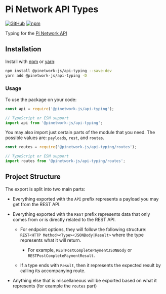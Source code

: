 # Pi Network API Types

[![GitHub](https://img.shields.io/github/license/PiNetwork-js/api-typing)](https://github.com/PiNetwork-js/api-typing/blob/main/LICENSE.md)
[![npm](https://img.shields.io/npm/v/@pinetwork-js/api-typing?color=crimson&logo=npm)](https://www.npmjs.com/package/@pinetwork-js/api-typing)

Typing for the [Pi Network API](https://github.com/pi-apps/pi-platform-docs/blob/master/platform_API.md)

## Installation

Install with [npm](https://www.npmjs.com/) or [yarn](https://yarnpkg.com):

```sh
npm install @pinetwork-js/api-typing --save-dev
yarn add @pinetwork-js/api-typing -D
```

### Usage

To use the package on your code:

```js
const api = require('@pinetwork-js/api-typing');
```

```ts
// TypeScript or ESM support
import api from '@pinetwork-js/api-typing';
```

You may also import just certain parts of the module that you need. The possible values are: `payloads`, `rest`, and `routes`.

```js
const routes = require('@pinetwork-js/api-typing/routes');
```

```ts
// TypeScript or ESM support
import routes from '@pinetwork-js/api-typing/routes';
```

## Project Structure

The export is split into two main parts:

- Everything exported with the `API` prefix represents a payload you may get from the REST API.

- Everything exported with the `REST` prefix represents data that only comes from or is directly related to the REST API.

  - For endpoint options, they will follow the following structure: `REST<HTTP Method><Type><JSONBody|Result>` where the type represents what it will return.

    - For example, `RESTPostCompletePaymentJSONBody` or `RESTPostCompletePaymentResult`.

  - If a type ends with `Result`, then it represents the expected result by calling its accompanying route.
 
- Anything else that is miscellaneous will be exported based on what it represents (for example the `routes` part)